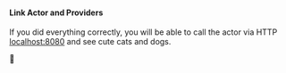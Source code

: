 #### Link Actor and Providers

If you did everything correctly, you will be able to call the actor via HTTP [localhost:8080]({{TRAFFIC_HOST1_8080}}) and see cute cats and dogs.

🎉
